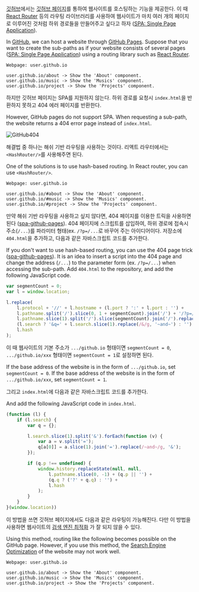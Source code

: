 [깃허브](https://github.com/)에서는 [깃허브 페이지](https://pages.github.com/)를 통하여
웹사이트를 호스팅하는 기능을 제공한다.
이 때 [React Router](https://reactrouter.com/) 등의 라우팅 라이브러리를 사용하여
웹사이트가 마치 여러 개의 페이지로 이루어진 것처럼 하위 경로들을 만들어주고 싶다고 하자
([SPA: Single Page Application](https://ko.wikipedia.org/wiki/싱글_페이지_애플리케이션)).

In [GitHub](https://github.com/), we can host a website through
[GitHub Pages](https://pages.github.com/).
Suppose that you want to create the sub-paths as if your website consists of several pages
([SPA: Single Page Application](https://en.wikipedia.org/wiki/single_page_application))
using a routing library such as [React Router](https://reactrouter.com/).

```
Webpage: user.github.io

user.github.io/about -> Show the 'About' component.
user.github.io/music -> Show the 'Musics' component.
user.github.io/project -> Show the 'Projects' component.
```

하지만 깃허브 페이지는 SPA를 지원하지 않는다.
하위 경로를 요청시 `index.html`을 반환하지 못하고 404 에러 페이지를 반환한다.

However, GitHub pages do not support SPA.
When requesting a sub-path, the website returns a 404 error page instead of `index.html`.

![GitHub404](https://imgur.com/eA72EXd.png)

해결법 중 하나는 해쉬 기반 라우팅을 사용하는 것이다.
리액트 라우터에서는 `<HashRouter/>`를 사용해주면 된다.

One of the solutions is to use hash-based routing.
In React router, you can use `<HashRouter/>`.

```
Webpage: user.github.io

user.github.io/#about -> Show the 'About' component.
user.github.io/#music -> Show the 'Musics' component.
user.github.io/#project -> Show the 'Projects' component.
```

만약 해쉬 기반 라우팅을 사용하고 싶지 않다면, 404 페이지를 이용한 트릭을 사용하면 된다
([spa-github-pages](https://github.com/rafgraph/spa-github-pages)).
404 페이지에 스크립트를 삽입하여, 하위 경로에 접속시 주소(`/...`)를 파라미터 형태(ex. `/?p=/...`로 바꾸어 주는 아이디어이다.
저장소에 `404.html`을 추가하고, 다음과 같은 자바스크립트 코드를 추가한다.

If you don't want to use hash-based routing, you can use the 404 page trick
([spa-github-pages](https://github.com/rafgraph/spa-github-pages)).
It is an idea to insert a script into the 404 page and change the address (`/...`)
to the parameter form (ex. `/?p=/...`) when accessing the sub-path.
Add `404.html` to the repository, and add the following JavaScript code.

```javascript
var segmentCount = 0;
var l = window.location;

l.replace(
    l.protocol + '//' + l.hostname + (l.port ? ':' + l.port : '') +
    l.pathname.split('/').slice(0, 1 + segmentCount).join('/') + '/?p=/' +
    l.pathname.slice(1).split('/').slice(segmentCount).join('/').replace(/&/g, '~and~') +
    (l.search ? '&q=' + l.search.slice(1).replace(/&/g, '~and~') : '') +
    l.hash
);
```

이 때 웹사이트의 기본 주소가 `.../github.io` 형태이면 `segmentCount = 0`,
`.../github.io/xxx` 형태이면 `segmentCount = 1`로 설정하면 된다.

If the base address of the website is in the form of `.../github.io`,
set `segmentCount = 0`.
If the base address of the website is in the form of `.../github.io/xxx`,
set `segmentCount = 1`.

그리고 `index.html`에 다음과 같은 자바스크립트 코드를 추가한다.

And add the following JavaScript code in `index.html`.

```javascript
(function (l) {
    if (l.search) {
        var q = {};

        l.search.slice(1).split('&').forEach(function (v) {
            var a = v.split('=');
            q[a[0]] = a.slice(1).join('=').replace(/~and~/g, '&');
        });

        if (q.p !== undefined) {
            window.history.replaceState(null, null,
                l.pathname.slice(0, -1) + (q.p || '') +
                (q.q ? ('?' + q.q) : '') +
                l.hash
            );
        }
    }
}(window.location))
```

이 방법을 쓰면 깃허브 페이지에서도 다음과 같은 라우팅이 가능해진다.
다만 이 방법을 사용하면 웹사이트의
[검색 엔진 최적화](https://ko.wikipedia.org/wiki/검색_엔진_최적화)
가 잘 되지 않을 수 있다.

Using this method, routing like the following becomes possible on the GitHub page.
However, if you use this method, the
[Search Engine Optimization](https://en.wikipedia.org/wiki/search_engine_optimization)
of the website may not work well.

```
Webpage: user.github.io

user.github.io/about -> Show the 'About' component.
user.github.io/music -> Show the 'Musics' component.
user.github.io/project -> Show the 'Projects' component.
```
